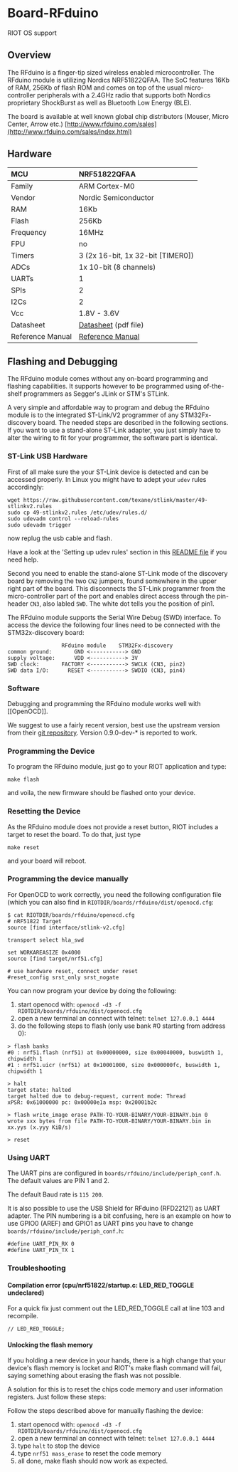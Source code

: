 # Board-RFduino
RIOT OS support

## Overview

The RFduino is a finger-tip sized wireless enabled microcontroller. The RFduino module is utilizing Nordics NRF51822QFAA. The SoC features 16Kb of RAM, 256Kb of flash ROM and comes on top of the usual micro-controller peripherals with a 2.4GHz radio that supports both Nordics proprietary ShockBurst as well as Bluetooth Low Energy (BLE).

The board is available at well known global chip distributors (Mouser, Micro Center, Arrow etc.)
[http://www.rfduino.com/sales](http://www.rfduino.com/sales/index.html)

## Hardware

| MCU 		| NRF51822QFAA 		|
|:------------- |:--------------------- |
| Family	| ARM Cortex-M0 	|
| Vendor	| Nordic Semiconductor	|
| RAM		| 16Kb	|
| Flash		| 256Kb				|
| Frequency	| 16MHz |
| FPU		| no				|
| Timers	| 3 (2x 16-bit, 1x 32-bit [TIMER0])	|
| ADCs		| 1x 10-bit (8 channels)		|
| UARTs		| 1 				|
| SPIs		| 2					|
| I2Cs		| 2 				|
| Vcc		| 1.8V - 3.6V			|
| Datasheet 	| [Datasheet](http://www.rfduino.com/wp-content/uploads/2014/03/rfduino.datasheet.pdf) (pdf file) |
| Reference Manual | [Reference Manual](http://www.100y.com.tw/pdf_file/39-Nordic-NRF51822.pdf) |

##  Flashing and Debugging
The RFduino module comes without any on-board programming and flashing capabilities. It supports however to be programmed using of-the-shelf programmers as Segger's JLink or STM's STLink.

A very simple and affordable way to program and debug the RFduino module is to the integrated ST-Link/V2 programmer of any STM32Fx-discovery board. The needed steps are described in the following sections. If you want to use a stand-alone ST-Link adapter, you just simply have to alter the wiring to fit for your programmer, the software part is identical.

### ST-Link USB Hardware
First of all make sure the your ST-Link device is detected and can be accessed properly. In Linux you might have to adept your `udev` rules accordingly:
```
wget https://raw.githubusercontent.com/texane/stlink/master/49-stlinkv2.rules
sudo cp 49-stlinkv2.rules /etc/udev/rules.d/
sudo udevadm control --reload-rules
sudo udevadm trigger
```
now replug the usb cable and flash.

Have a look at the 'Setting up udev rules' section in this [README file](https://github.com/texane/stlink/blob/master/README) if you need help.

Second you need to enable the stand-alone ST-Link mode of the discovery board by removing the two `CN2` jumpers, found somewhere in the upper right part of the board. This disconnects the ST-Link programmer from the micro-controller part of the port and enables direct access through the pin-header `CN3`, also labled `SWD`. The white dot tells you the position of pin1.

The RFduino module supports the Serial Wire Debug (SWD) interface. To access the device the following four lines need to be connected with the STM32x-discovery board:
```
                 RFduino module    STM32Fx-discovery
common ground:       GND <-----------> GND
supply voltage:      VDD <-----------> 3V
SWD clock:       FACTORY <-----------> SWCLK (CN3, pin2)
SWD data I/O:      RESET <-----------> SWDIO (CN3, pin4)
```

### Software
Debugging and programming the RFduino module works well with [[OpenOCD]]. 

We suggest to use a fairly recent version, best use the upstream version from their [git repository](http://sourceforge.net/p/openocd/code/ci/master/tree/). Version 0.9.0-dev-* is reported to work.

### Programming the Device
To program the RFduino module, just go to your RIOT application and type:
```
make flash
```
and voila, the new firmware should be flashed onto your device.

### Resetting the Device
As the RFduino module does not provide a reset button, RIOT includes a target to reset the board. To do that, just type
```
make reset
```
and your board will reboot.

### Programming the device manually
For OpenOCD to work correctly, you need the following configuration file (which you can also find in `RIOTDIR/boards/rfduino/dist/openocd.cfg`:

```
$ cat RIOTDIR/boards/rfduino/openocd.cfg
# nRF51822 Target
source [find interface/stlink-v2.cfg]

transport select hla_swd

set WORKAREASIZE 0x4000
source [find target/nrf51.cfg]

# use hardware reset, connect under reset
#reset_config srst_only srst_nogate
```

You can now program your device by doing the following:

1. start openocd with: `openocd -d3 -f RIOTDIR/boards/rfduino/dist/openocd.cfg`
2. open a new terminal an connect with telnet: `telnet 127.0.0.1 4444`
3. do the following steps to flash (only use bank #0 starting from address 0):

```
> flash banks
#0 : nrf51.flash (nrf51) at 0x00000000, size 0x00040000, buswidth 1, chipwidth 1
#1 : nrf51.uicr (nrf51) at 0x10001000, size 0x000000fc, buswidth 1, chipwidth 1

> halt
target state: halted
target halted due to debug-request, current mode: Thread 
xPSR: 0x61000000 pc: 0x00000e1a msp: 0x20001b2c

> flash write_image erase PATH-TO-YOUR-BINARY/YOUR-BINARY.bin 0
wrote xxx bytes from file PATH-TO-YOUR-BINARY/YOUR-BINARY.bin in xx.yys (x.yyy KiB/s)

> reset
```

### Using UART

The UART pins are configured in `boards/rfduino/include/periph_conf.h`.
The default values are PIN 1 and 2.

The default Baud rate is `115 200`.

It is also possible to use the USB Shield for RFduino (RFD22121) as UART adapter.
The PIN numbering is a bit confusing, here is an example on how to use GPIO0 (AREF) and GPIO1
as UART pins you have to change `boards/rfduino/include/periph_conf.h`:

```
#define UART_PIN_RX 0
#define UART_PIN_TX 1
```

### Troubleshooting
#### Compilation error (cpu/nrf51822/startup.c: LED_RED_TOGGLE undeclared)
For a quick fix just comment out the LED_RED_TOGGLE call at line 103 and recompile.

```
// LED_RED_TOGGLE;
```

#### Unlocking the flash memory

If you holding a new device in your hands, there is a high change that your device's flash memory is locket and RIOT's make flash command will fail, saying something about erasing the flash was not possible.

A solution for this is to reset the chips code memory and user information registers. Just follow these steps:

Follow the steps described above for manually flashing the device:

1. start openocd with: `openocd -d3 -f RIOTDIR/boards/rfduino/dist/openocd.cfg`
2. open a new terminal an connect with telnet: `telnet 127.0.0.1 4444`
3. type `halt` to stop the device
4. type `nrf51 mass_erase` to reset the code memory
5. all done, make flash should now work as expected.

